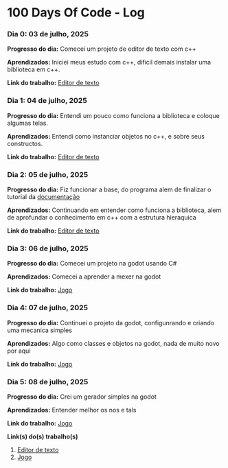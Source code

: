 # 100 Days Of Code - Log

### Dia 0: 03 de julho, 2025

**Progresso do dia:** Comecei um projeto de editor de texto com c++

**Aprendizados:** Iniciei meus estudo com c++, dificil demais instalar uma biblioteca em c++.

**Link do trabalho:** [Editor de texto](https://github.com/joashneves/text-Editor-cpp)

### Dia 1: 04 de julho, 2025

**Progresso do dia:** Entendi um pouco como funciona a biblioteca e coloque algumas telas.

**Aprendizados:** Entendi como instanciar objetos no c++, e sobre seus constructos.

**Link do trabalho:** [Editor de texto](https://github.com/joashneves/text-Editor-cpp)

### Dia 2: 05 de julho, 2025

**Progresso do dia:** Fiz funcionar a base, do programa alem de finalizar o tutorial da [documentação](https://www.fltk.org/doc-1.3/editor.html#editor_editing)

**Aprendizados:** Continuando em entender como funciona a biblioteca, alem de aprofundar o conhecimento em c++ com a estrutura hieraquica

**Link do trabalho:** [Editor de texto](https://github.com/joashneves/text-Editor-cpp)

### Dia 3: 06 de julho, 2025

**Progresso do dia:** Comecei um projeto na godot usando C# 

**Aprendizados:** Comecei a aprender a mexer na godot

**Link do trabalho:** [Jogo](https://github.com/joashneves/Godot-game-2d)

### Dia 4: 07 de julho, 2025

**Progresso do dia:** Continuei o projeto da godot, configunrando e criando uma mecanica simples

**Aprendizados:** Algo como classes e objetos na godot, nada de muito novo por aqui

**Link do trabalho:** [Jogo](https://github.com/joashneves/Godot-game-2d)

### Dia 5: 08 de julho, 2025

**Progresso do dia:** Crei um gerador simples na godot

**Aprendizados:** Entender melhor os nos e tals

**Link do trabalho:** [Jogo](https://github.com/joashneves/Godot-game-2d)

**Link(s) do(s) trabalho(s)**
1. [Editor de texto](https://github.com/joashneves/text-Editor-cpp)
2. [Jogo](https://github.com/joashneves/Godot-game-2d)

